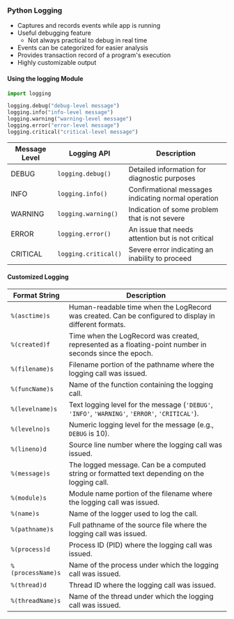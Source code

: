 ### Python Logging

* Captures and records events while app is running
* Useful debugging feature
    * Not always practical to debug in real time
* Events can be categorized for easier analysis
* Provides transaction record of a program's execution
* Highly customizable output

#### Using the logging Module

```python
import logging

logging.debug("debug-level message")
logging.info("info-level message")
logging.warning("warning-level message")
logging.error("error-level message")
logging.critical("critical-level message")
```

| Message Level | Logging API          | Description                                         |
|---------------|----------------------|-----------------------------------------------------|
| DEBUG         | `logging.debug()`    | Detailed information for diagnostic purposes        |
| INFO          | `logging.info()`     | Confirmational messages indicating normal operation |
| WARNING       | `logging.warning()`  | Indication of some problem that is not severe       |
| ERROR         | `logging.error()`    | An issue that needs attention but is not critical   |
| CRITICAL      | `logging.critical()` | Severe error indicating an inability to proceed     |

#### Customized Logging

| Format String     | Description                                                                                             |
|-------------------|---------------------------------------------------------------------------------------------------------|
| `%(asctime)s`     | Human-readable time when the LogRecord was created. Can be configured to display in different formats.  |
| `%(created)f`     | Time when the LogRecord was created, represented as a floating-point number in seconds since the epoch. |
| `%(filename)s`    | Filename portion of the pathname where the logging call was issued.                                     |
| `%(funcName)s`    | Name of the function containing the logging call.                                                       |
| `%(levelname)s`   | Text logging level for the message (`'DEBUG'`, `'INFO'`, `'WARNING'`, `'ERROR'`, `'CRITICAL'`).         |
| `%(levelno)s`     | Numeric logging level for the message (e.g., `DEBUG` is 10).                                            |
| `%(lineno)d`      | Source line number where the logging call was issued.                                                   |
| `%(message)s`     | The logged message. Can be a computed string or formatted text depending on the logging call.           |
| `%(module)s`      | Module name portion of the filename where the logging call was issued.                                  |
| `%(name)s`        | Name of the logger used to log the call.                                                                |
| `%(pathname)s`    | Full pathname of the source file where the logging call was issued.                                     |
| `%(process)d`     | Process ID (PID) where the logging call was issued.                                                     |
| `%(processName)s` | Name of the process under which the logging call was issued.                                            |
| `%(thread)d`      | Thread ID where the logging call was issued.                                                            |
| `%(threadName)s`  | Name of the thread under which the logging call was issued.                                             |

